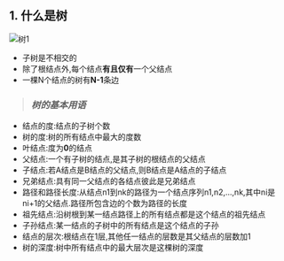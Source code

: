 ## 1. 什么是树

![树1](https://note.youdao.com/yws/api/personal/file/WEB15b0fc5337a889ccc66b32ce3b8fd2bb?method=download&shareKey=a38a87ea67c1b1fa93ae0ebf3e3a8e18)

* 子树是不相交的
* 除了根结点外,每个结点**有且仅有**一个父结点
* 一棵N个结点的树有**N-1**条边

> ### *树的基本用语*

* 结点的度:结点的子树个数
* 树的度:树的所有结点中最大的度数
* 叶结点:度为**0**的结点
* 父结点:一个有子树的结点,是其子树的根结点的父结点
* 子结点:若A结点是B结点的父结点,则B结点是A结点的子结点
* 兄弟结点:具有同一父结点的各结点彼此是兄弟结点
* 路径和路径长度:从结点n1到nk的路径为一个结点序列n1,n2,...,nk,其中ni是ni+1的父结点.路径所包含边的个数为路径的长度
* 祖先结点:沿树根到某一结点路径上的所有结点都是这个结点的祖先结点
* 子孙结点:某一结点的子树中的所有结点是这个结点的子孙
* 结点的层次:根结点在1层,其他任一结点的层数是其父结点的层数加1
* 树的深度:树中所有结点中的最大层次是这棵树的深度

